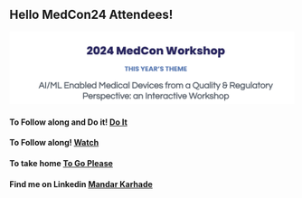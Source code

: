## Hello MedCon24 Attendees!

![MedCon-24](https://github.com/mandar-karhade/Medcon2024/blob/f6581a7f2836778f6197da8d8f78229aba215dd9/Images/MedCon24.png?raw=true)


#### To Follow along and Do it!  [Do It](https://colab.research.google.com/drive/1FJhQ8FfjuNDvJ-sOiFd4sqPgfMM8SnCP?usp=sharing)

#### To Follow along! [Watch](https://colab.research.google.com/drive/1cu4rMLYcp16ALZOSBgawfREtgYTvUy6p?usp=sharing)

#### To take home [To Go Please](https://google.com)

#### Find me on Linkedin [Mandar Karhade](https://www.linkedin.com/in/mandarkarhade/)